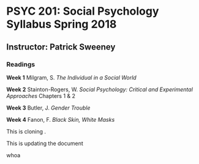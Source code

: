 # PSYC 201: Social Psychology Syllabus Spring 2018

## Instructor: Patrick Sweeney

### Readings

**Week 1**
Milgram, S. *The Individual in a Social World*

**Week 2**
Stainton-Rogers, W. *Social Psychology: Critical and Experimental Approaches* Chapters 1 & 2 

**Week 3** 
Butler, J. *Gender Trouble* 

**Week 4**
Fanon, F. *Black Skin, White Masks*


This is cloning . 

This is updating the document

whoa
 
